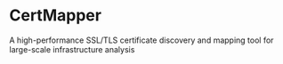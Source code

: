 # CertMapper
A high-performance SSL/TLS certificate discovery and mapping tool for large-scale infrastructure analysis
